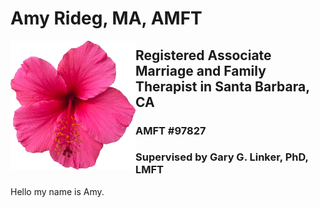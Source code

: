 # Amy Rideg, MA, AMFT

<img align="left" src="images/HibiscusLogoFlush.png" width="200" alt="Hibiscus Image"/>

##  Registered Associate Marriage and Family Therapist in Santa Barbara, CA

###  AMFT #97827

###  Supervised by Gary G. Linker, PhD, LMFT

Hello my name is Amy.
